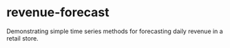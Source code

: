 # revenue-forecast
Demonstrating simple time series methods for forecasting daily revenue in a retail store.
